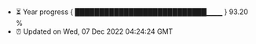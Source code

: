 - ⏳ Year progress { ███████████████████████████▁▁▁ } 93.20 %
- ⏰ Updated on Wed, 07 Dec 2022 04:24:24 GMT

